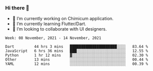 ### Hi there 👋

<!--
**devcat37/devcat37** is a ✨ _special_ ✨ repository because its `README.md` (this file) appears on your GitHub profile.-->


- 🔭 I’m currently working on Chimicum application.
- 🌱 I’m currently learning Flutter/Dart.
- 👯 I’m looking to collaborate with UI designers.
<!-- - 🤔 I’m looking for help with ... -->

<!--START_SECTION:waka-->
```text
Week: 08 November, 2021 - 14 November, 2021

Dart         44 hrs 3 mins   █████████████████████░░░░   83.64 % 
JavaScript   6 hrs 36 mins   ███░░░░░░░░░░░░░░░░░░░░░░   12.55 % 
Python       1 hr 12 mins    ▓░░░░░░░░░░░░░░░░░░░░░░░░   02.30 % 
Other        13 mins         ░░░░░░░░░░░░░░░░░░░░░░░░░   00.44 % 
YAML         12 mins         ░░░░░░░░░░░░░░░░░░░░░░░░░   00.39 % 
```
<!--END_SECTION:waka-->
